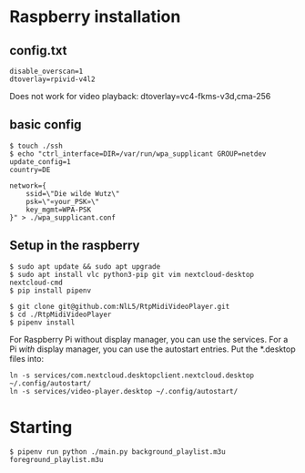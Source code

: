 # Raspberry installation

## config.txt
```
disable_overscan=1
dtoverlay=rpivid-v4l2
```
Does not work for video playback: dtoverlay=vc4-fkms-v3d,cma-256

## basic config
```
$ touch ./ssh
$ echo "ctrl_interface=DIR=/var/run/wpa_supplicant GROUP=netdev
update_config=1
country=DE

network={
    ssid=\"Die wilde Wutz\"
    psk=\"«your_PSK»\"
    key_mgmt=WPA-PSK
}" > ./wpa_supplicant.conf
```

## Setup in the raspberry
```
$ sudo apt update && sudo apt upgrade
$ sudo apt install vlc python3-pip git vim nextcloud-desktop nextcloud-cmd
$ pip install pipenv

$ git clone git@github.com:NlL5/RtpMidiVideoPlayer.git
$ cd ./RtpMidiVideoPlayer
$ pipenv install
```

For Raspberry Pi without display manager, you can use the services.
For a Pi _with_ display manager, you can use the autostart entries. Put the *.desktop files into:
```
ln -s services/com.nextcloud.desktopclient.nextcloud.desktop ~/.config/autostart/
ln -s services/video-player.desktop ~/.config/autostart/
```

# Starting
```
$ pipenv run python ./main.py background_playlist.m3u foreground_playlist.m3u
```